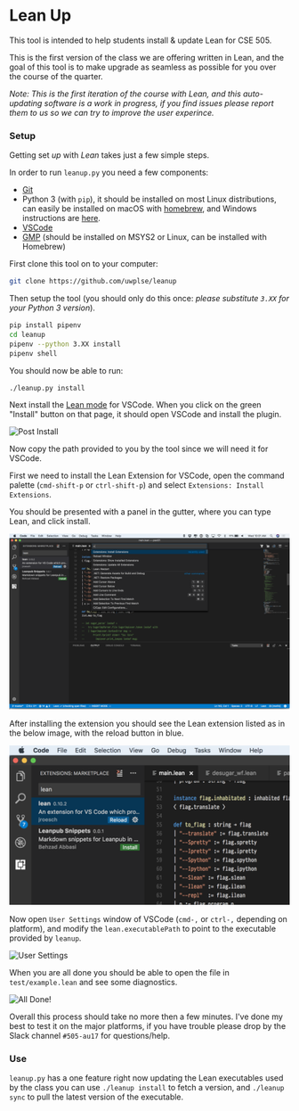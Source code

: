 # Lean Up

This tool is intended to help students install & update Lean for CSE 505.

This is the first version of the class we are offering written in Lean,
and the goal of this tool is to make upgrade as seamless as possible for
you over the course of the quarter.

_Note: This is the first iteration of the course with Lean, and this auto-updating software is
a work in progress, if you find issues please report them to us so we can try to improve the
user experince._

### Setup
Getting set _up_ with _Lean_ takes just a few simple steps.

In order to run `leanup.py` you need a few components:

- [Git](https://git-scm.com/)
- Python 3 (with `pip`), it should be installed on most Linux distributions,
  can easily be installed on macOS with [homebrew](https://brew.sh/), and Windows instructions
  are [here](docs/windows_setup.md).
- [VSCode](https://code.visualstudio.com/)
- [GMP](https://gmplib.org/) (should be installed on MSYS2 or Linux, can be installed with Homebrew)

First clone this tool on to your computer:
```bash
git clone https://github.com/uwplse/leanup
```

Then setup the tool (you should only do this once: *please substitute `3.XX` for your Python 3 version*).

```bash
pip install pipenv
cd leanup
pipenv --python 3.XX install
pipenv shell
```

You should now be able to run:

```
./leanup.py install
```

Next install the [Lean
mode](https://marketplace.visualstudio.com/items?itemName=jroesch.lean) for
VSCode.  When you click on the green "Install" button on that page, it
should open VSCode and install the plugin.

![Post Install](/images/post_install.png)

Now copy the path provided to you by the tool since we will need it for VSCode.

First we need to install the Lean Extension for VSCode, open the command palette (`cmd-shift-p` or `ctrl-shift-p`) and select `Extensions: Install Extensions`.

You should be presented with a panel in the gutter, where you can type Lean, and click install.

![Extension Install](images/ext_window.png)

After installing the extension you should see the Lean extension listed as in the below image, with the
reload button in blue.

![Extension Installed](images/lean_extension_installed.png)

Now open `User Settings` window of VSCode (`cmd-,` or `ctrl-,` depending on platform),
and modify the `lean.executablePath` to point to the executable provided by `leanup`.

![User Settings](/images/settings.png)

When you are all done you should be able to open the file in `test/example.lean` and see some diagnostics.

![All Done!](/images/all_done.png)

Overall this process should take no more then a few minutes. I've done my best to test it on the major
platforms, if you have trouble please drop by the Slack channel `#505-au17` for questions/help.

### Use

`leanup.py` has a one feature right now updating the Lean executables used by the class you can use `./leanup install`
to fetch a version, and `./leanup sync` to pull the latest version of the executable.
